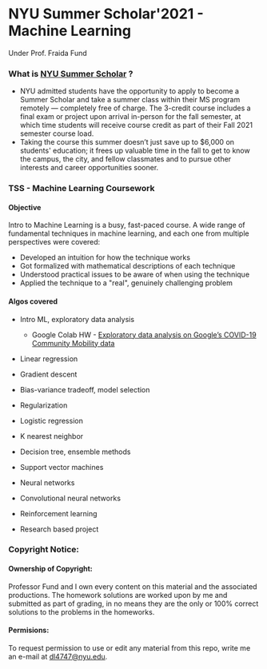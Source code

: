 # NYU Summer Scholar'2021 - Machine Learning
Under Prof. Fraida Fund

### What is [NYU Summer Scholar](https://engineering.nyu.edu/admissions/graduate/admitted-students/jumpstart-your-nyu-experience) ?
* NYU admitted students have the opportunity to apply to become a Summer Scholar and take a summer class within their MS program remotely — completely free of charge. The 3-credit course includes a final exam or project upon arrival in-person for the fall semester, at which time students will receive course credit as part of their Fall 2021 semester course load.
* Taking the course this summer doesn’t just save up to $6,000 on students' education; it frees up valuable time in the fall to get to know the campus, the city, and fellow classmates and to pursue other interests and career opportunities sooner.

### TSS - Machine Learning Coursework 
#### Objective
Intro to Machine Learning is a busy, fast-paced course. A wide range of fundamental techniques in machine learning, and each one from multiple perspectives were covered:

* Developed an intuition for how the technique works
* Got formalized with mathematical descriptions of each technique
* Understood practical issues to be aware of when using the technique
* Applied the technique to a "real", genuinely challenging problem

#### Algos covered
* Intro ML, exploratory data analysis
  * Google Colab HW - [Exploratory data analysis on Google’s COVID-19 Community Mobility data](https://github.com/dldisha/TSS21_Machine_Learning/blob/main/HW1_Exploratory_Data_Analysis_DishaLamba.ipynb)

* Linear regression
* Gradient descent
* Bias-variance tradeoff, model selection
* Regularization
* Logistic regression
* K nearest neighbor
* Decision tree, ensemble methods
* Support vector machines
* Neural networks
* Convolutional neural networks
* Reinforcement learning
* Research based project

### Copyright Notice:

#### Ownership of Copyright:
Professor Fund and I own every content on this material and the associated productions. The homework solutions are worked upon by me and submitted as part of grading, in no means they are the only or 100% correct solutions to the problems in the homeworks.

#### Permisions:
To request permission to use or edit any material from this repo, write me an e-mail at dl4747@nyu.edu.
